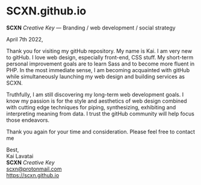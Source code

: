 # SCXN.github.io
**SCXN** *Creative Key* —
Branding / web development / social strategy

April 7th 2022,

Thank you for visiting my gitHub repository. My name is Kai. I am very new to gitHub. I love web design, especially front-end, CSS stuff. My short-term personal improvement goals are to learn Sass and to become more fluent in PHP. In the most immediate sense, I am becoming acquainted with gitHub while simultaneously launching my web design and building services as SCXN.

Truthfully, I am still discovering my long-term web development goals. I know my passion is for the style and aesthetics of web design combined with cutting edge techniques for piping, synthesizing, exhibiting and interpreting meaning from data. I trust the gitHub community will help focus those endeavors.

Thank you again for your time and consideration. Please feel free to contact me

Best,     
Kai Lavatai   
**SCXN** *Creative Key*       
scxn@protonmail.com        
https://scxn.github.io
